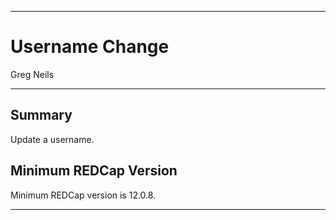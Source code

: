 ********************************************************************************
# Username Change

Greg Neils

********************************************************************************
## Summary

Update a username.

## Minimum REDCap Version
Minimum REDCap version is 12.0.8.

********************************************************************************
